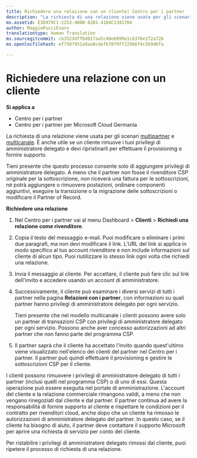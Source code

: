 ```yaml
---
title: Richiedere una relazione con un cliente| Centro per i partner
description: "La richiesta di una relazione viene usata per gli scenari multipartner e multicanale. È anche utile se un cliente rimuove i tuoi privilegi di amministratore delegato e devi ripristinarli per effettuare il provisioning o fornire supporto."
ms.assetid: E3D979C1-2253-408B-82B1-4104C1341704
author: MaggiePucciEvans
translationtype: Human Translation
ms.sourcegitcommit: cb3523dffbd017aa5c40e6899e1cb37be1f2a726
ms.openlocfilehash: ef7587951a9aa8cdefb70f9ff229b6f4c5b9d6fa

---
```


# Richiedere una relazione con un cliente

**Si applica a**

-  Centro per i partner
-  Centro per i partner per Microsoft Cloud Germania

La richiesta di una relazione viene usata per gli scenari [multipartner](multipartner.md) e [multicanale](multichannel.md). È anche utile se un cliente rimuove i tuoi privilegi di amministratore delegato e devi ripristinarli per effettuare il provisioning o fornire supporto.

Tieni presente che questo processo consente solo di aggiungere privilegi di amministratore delegato. A meno che il partner non fosse il rivenditore CSP originale per la sottoscrizione, non riceverà una fattura per le sottoscrizioni, né potrà aggiungere o rimuovere postazioni, ordinare componenti aggiuntivi, eseguire la transizione o la migrazione delle sottoscrizioni o modificare il Partner of Record.

<a href="" id="requestarelationship"></a>
**Richiedere una relazione**

1.  Nel Centro per i partner vai al menu Dashboard &gt; **Clienti** &gt; **Richiedi una relazione come rivenditore**.
2.  Copia il testo del messaggio e-mail. Puoi modificare o eliminare i primi due paragrafi, ma non devi modificare il link. L'URL del link si applica in modo specifico al tuo account rivenditore e non include informazioni sul cliente di alcun tipo. Puoi riutilizzare lo stesso link ogni volta che richiedi una relazione.
3.  Invia il messaggio al cliente. Per accettare, il cliente può fare clic sul link dell'invito e accedere usando un account di amministratore.
4.  Successivamente, il cliente può esaminare i diversi servizi di tutti i partner nella pagina **Relazioni con i partner**, con informazioni su quali partner hanno privilegi di amministratore delegato per ogni servizio.

    Tieni presente che nel modello multicanale i clienti possono avere solo un partner di transazioni CSP con privilegi di amministratore delegato per ogni servizio. Possono anche aver concesso autorizzazioni ad altri partner che non fanno parte del programma CSP.

5.  Il partner saprà che il cliente ha accettato l'invito quando quest'ultimo viene visualizzato nell'elenco dei clienti del partner nel Centro per i partner. Il partner può quindi effettuare il provisioning e gestire le sottoscrizioni CSP per il cliente.

I clienti possono rimuovere i privilegi di amministratore delegato di tutti i partner (inclusi quelli nel programma CSP) o di uno di essi. Questa operazione può essere eseguita nel portale di amministrazione. L'account del cliente e la relazione commerciale rimangono validi, a meno che non vengano rinegoziati dal cliente e dal partner. Il partner continua ad avere la responsabilità di fornire supporto al cliente e rispettare le condizioni per il contratto per rivenditori cloud, anche dopo che un cliente ha rimosso le autorizzazioni di amministratore delegato del partner. In questo caso, se il cliente ha bisogno di aiuto, il partner deve contattare il supporto Microsoft per aprire una richiesta di servizio per conto del cliente.

Per ristabilire i privilegi di amministratore delegato rimossi dal cliente, puoi ripetere il processo di richiesta di una relazione.

 

 






<!--HONumber=Jan17_HO2-->


